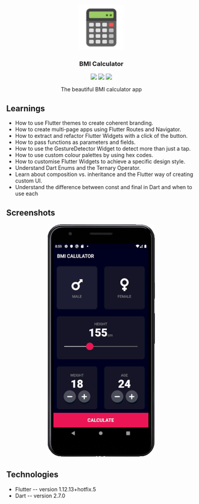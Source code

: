 <p align="center">
    <img src="https://raw.githubusercontent.com/Jay-Tillu/BMI-Calculator/master/assets/GitHub%20Assets/appstore.png" alt="Destini App Logo" width="120" height="120">
  </a>
</p>

<h3 align="center">BMI Calculator</h3>


<p align="center">
  <img src="https://img.shields.io/github/issues/Jay-Tillu/Xylophone">
  <img src="https://img.shields.io/github/forks/Jay-Tillu/Xylophone">
  <img src="https://img.shields.io/github/stars/Jay-Tillu/Xylophone">
</p>

<p align="center">
The beautiful BMI calculator app
</p>

## Learnings

* How to use Flutter themes to create coherent branding.
* How to create multi-page apps using Flutter Routes and Navigator.
* How to extract and refactor Flutter Widgets with a click of the button.
* How to pass functions as parameters and fields.
* How to use the GestureDetector Widget to detect more than just a tap.
* How to use custom colour palettes by using hex codes.
* How to customise Flutter Widgets to achieve a specific design style.
* Understand Dart Enums and the Ternary Operator.
* Learn about composition vs. inheritance and the Flutter way of creating custom UI.
* Understand the difference between const and final in Dart and when to use each


## Screenshots

<p align="center">
  <img src="https://raw.githubusercontent.com/Jay-Tillu/BMI-Calculator/master/assets/GitHub%20Assets/bmi%20gif.gif">
</p>

## Technologies

* Flutter -- version 1.12.13+hotfix.5
* Dart -- version 2.7.0

